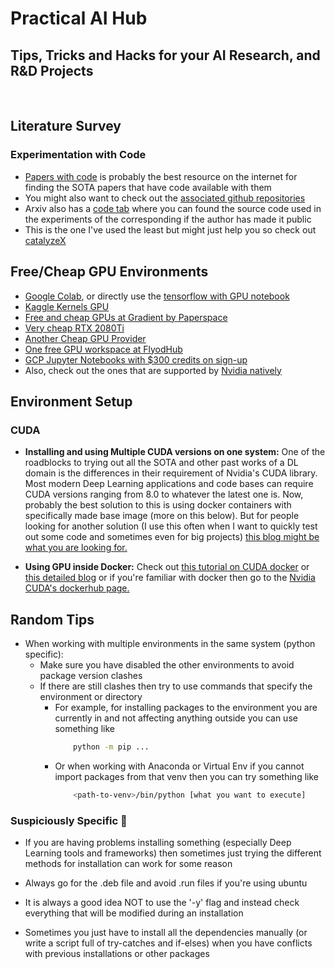 # Practical AI Hub

## Tips, Tricks and Hacks for your AI Research, and R&D Projects
<br>

## Literature Survey

### Experimentation with Code

- [Papers with code] is probably the best resource on the internet for finding the SOTA papers that have code available with them
- You might also want to check out the [associated github repositories]
- Arxiv also has a [code tab] where you can found the source code used in the experiments of the corresponding if the author has made it public
- This is the one I've used the least but might just help you so check out [catalyzeX]

## Free/Cheap GPU Environments

- [Google Colab], or directly use the [tensorflow with GPU notebook]
- [Kaggle Kernels GPU]
- [Free and cheap GPUs at Gradient by Paperspace]
- [Very cheap RTX 2080Ti]
- [Another Cheap GPU Provider]
- [One free GPU workspace at FlyodHub]
- [GCP Jupyter Notebooks with $300 credits on sign-up]
- Also, check out the ones that are supported by [Nvidia natively]

## Environment Setup

### CUDA

- **Installing and using Multiple CUDA versions on one system:**
One of the roadblocks to trying out all the SOTA and other past works of a DL domain is the differences in their requirement of Nvidia's CUDA library. Most modern Deep Learning applications and code bases can require CUDA versions ranging from 8.0 to whatever the latest one is. Now, probably the best solution to this is using docker containers with specifically made base image (more on this below). But for people looking for another solution (I use this often when I want to quickly test out some code and sometimes even for big projects) [this blog might be what you are looking for.]

- **Using GPU inside Docker:**
Check out [this tutorial on CUDA docker] or [this detailed blog] or if you're familiar with docker then go to the [Nvidia CUDA's dockerhub page.]


## Random Tips

- When working with multiple environments in the same system (python specific):
    - Make sure you have disabled the other environments to avoid package version clashes
    - If there are still clashes then try to use commands that specify the environment or directory
        - For example, for installing packages to the environment you are currently in and not affecting anything outside you can use something like
            ```sh
                python -m pip ...
            ```
        - Or when working with Anaconda or Virtual Env if you cannot import packages from that venv then you can try something like
            ```sh
                <path-to-venv>/bin/python [what you want to execute]
            ```

### Suspiciously Specific :thinking:

- If you are having problems installing something (especially Deep Learning tools and frameworks) then sometimes just trying the different methods for installation can work for some reason

- Always go for the .deb file and avoid .run files if you're using ubuntu

- It is always a good idea NOT to use the '-y' flag and instead check everything that will be modified during an installation

- Sometimes you just have to install all the dependencies manually (or write a script full of try-catches and if-elses) when you have conflicts with previous installations or other packages


[Papers with code]: https://paperswithcode.com/
[associated github repositories]: https://github.com/paperswithcode
[code tab]: https://blog.arxiv.org/2020/10/08/new-arxivlabs-feature-provides-instant-access-to-code/
[catalyzeX]: https://www.catalyzex.com/

[Google Colab]: https://colab.research.google.com/
[tensorflow with GPU notebook]: https://colab.research.google.com/notebooks/gpu.ipynb
[Kaggle Kernels GPU]: https://www.kaggle.com/dansbecker/running-kaggle-kernels-with-a-gpu
[Free and cheap GPUs at Gradient by Paperspace]: https://gradient.paperspace.com/
[Very cheap RTX 2080Ti]: https://puzl.ee/gpu-cloud
[Another Cheap GPU Provider]: https://www.genesiscloud.com/pricing
[One free GPU workspace at FlyodHub]: https://www.floydhub.com/pricing
[Nvidia natively]: https://www.nvidia.com/en-in/data-center/gpu-cloud-computing/
[GCP Jupyter Notebooks with $300 credits on sign-up]: https://cloud.google.com/ai-platform-notebooks

[this blog might be what you are looking for.]: https://medium.com/@peterjussi/multicuda-multiple-versions-of-cuda-on-one-machine-4b6ccda6faae
[this tutorial on CUDA docker]: https://www.celantur.com/blog/run-cuda-in-docker-on-linux/
[this detailed blog]: https://towardsdatascience.com/how-to-properly-use-the-gpu-within-a-docker-container-4c699c78c6d1
[Nvidia CUDA's dockerhub page.]: https://hub.docker.com/r/nvidia/cuda
